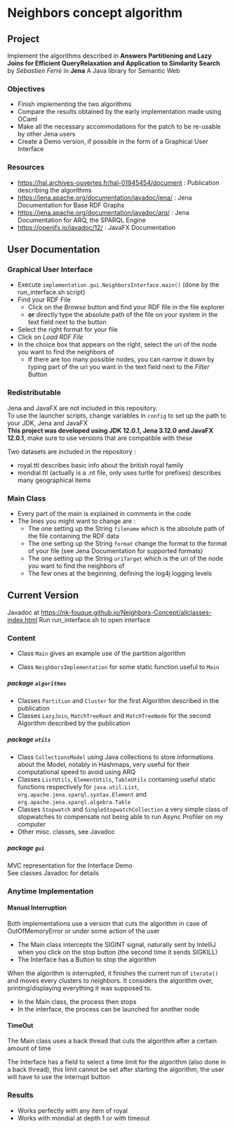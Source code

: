 # Neighbors concept algorithm  

## Project  
Implement the algorithms described in **Answers Partitioning and Lazy Joins for Efficient QueryRelaxation and Application to Similarity Search** by *Sébastien Ferré*
in **Jena** A Java library for Semantic Web  
### Objectives
* Finish implementing the two algorithms
* Compare the results obtained by the early implementation made using OCaml
* Make all the necessary accommodations for the patch to be re-usable by other Jena users
* Create a Demo version, if possible in the form of a Graphical User Interface
### Resources
* https://hal.archives-ouvertes.fr/hal-01945454/document : Publication describing the algorithms
* https://jena.apache.org/documentation/javadoc/jena/ : Jena Documentation for Base RDF Graphs
* https://jena.apache.org/documentation/javadoc/arq/ : Jena Documentation for ARQ, the SPARQL Engine
* https://openjfx.io/javadoc/12/ : JavaFX Documentation
## User Documentation
### Graphical User Interface
* Execute `implementation.gui.NeighborsInterface.main()` (done by the run_interface.sh script)
* Find your RDF File
  * Click on the *Browse* button and find your RDF file in the file explorer      
  * **or** directly type the absolute path of the file on your system in the text field next to the button  
* Select the right format for your file
* Click on *Load RDF File*
* In the choice box that appears on the right, select the uri of the node you want to find the neighbors of
  * If there are too many possible nodes, you can narrow it down by typing part of the uri you want in the text field next to the *Filter* Button

### Redistributable
Jena and JavaFX are not included in this repository.  
To use the launcher scripts, change variables in `config` to set up the path to your JDK, Jena and JavaFX  
**This project was developed using JDK 12.0.1, Jena 3.12.0 and JavaFX 12.0.1**, make sure to use versions that are compatible with these  

Two datasets are included in the repository : 
  * royal.ttl describes basic info about the british royal family
  * mondial.ttl (actually is a .nt file, only uses turtle for prefixes) describes many geographical items
### Main Class
* Every part of the main is explained in comments in the code
* The lines you might want to change are : 
  * The one setting up the String `filename` which is the absolute path of the file containing the RDF data
  * The one setting up  the String `format` change the format to the format of your file (see Jena Documentation for supported formats) 
  * The one setting up the String `uriTarget` which is the uri of the node you want to find the neighbors of
  * The few ones at the beginning, defining the log4j logging levels
## Current Version  
Javadoc at https://nk-fouque.github.io/Neighbors-Concept/allclasses-index.html
Run run_interface.sh to open interface

### Content
* Class `Main` gives an example use of the partition algorithm
  
* Class `NeighborsImplementation` for some static function useful to `Main`
##### package `algorithms`
* Classes `Partition` and `Cluster` for the first Algorithm described in the publication
* Classes `LazyJoin`, `MatchTreeRoot` and `MatchTreeNode` for the second Algorithm described by the publication
##### package `utils`
* Class `CollectionsModel` using Java collections to store informations about the Model, 
notably in Hashmaps, very useful for their computational speed to avoid using ARQ
* Classes `ListUtils`, `ElementUtils`, `TableUtils` containing useful static functions 
respectively for `java.util.List`, `org.apache.jena.sparql.syntax.Element` and `org.apache.jena.sparql.algebra.Table`
* Classes `Stopwatch` and `SingleStopwatchCollection` a very simple class of stopwatches to compensate not being able to run Async Profiler on my computer
* Other misc. classes, see Javadoc
##### package `gui`
MVC representation for the Interface Demo  
See classes Javadoc for details
### Anytime Implementation
#### Manual Interruption
Both implementations use a version that cuts the algorithm in case of OutOfMemoryError or under some action of the user
  * The Main class intercepts the SIGINT signal, naturally sent by IntelliJ when you click on the stop button (the second time it sends SIGKILL)
  * The Interface has a Button to stop the algorithm
  
When the algorithm is interrupted, it finishes the current run of `iterate()` and moves every clusters to neighbors. 
It considers the algorithm over, printing/displaying everything it was supposed to.
  * In the Main class, the process then stops
  * In the interface, the process can be launched for another node
#### TimeOut
The Main class uses a back thread that cuts the algorithm after a certain amount of time  
  
The Interface has a field to select a time limit for the algorithm (also done in a back thread), 
this limit cannot be set after starting the algorithm, the user will have to use the interrupt button
### Results
* Works perfectly with any item of royal
* Works with mondial at depth 1 or with timeout